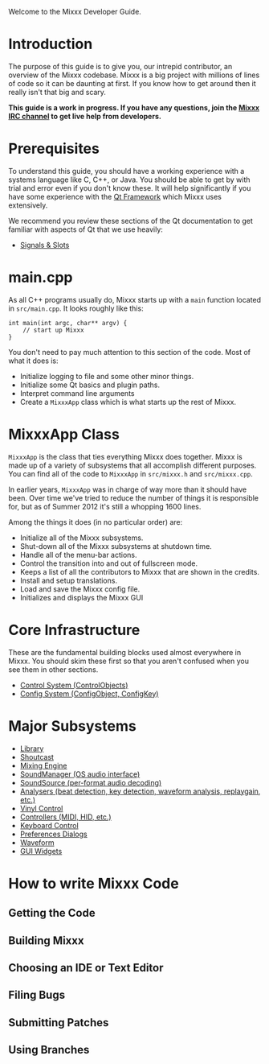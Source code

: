 Welcome to the Mixxx Developer Guide.

# Introduction

The purpose of this guide is to give you, our intrepid contributor, an
overview of the Mixxx codebase. Mixxx is a big project with millions of
lines of code so it can be daunting at first. If you know how to get
around then it really isn't that big and scary.

**This guide is a work in progress. If you have any questions, join the
[Mixxx IRC channel](http://mixxx.org/irc.php) to get live help from
developers.**

# Prerequisites

To understand this guide, you should have a working experience with a
systems language like C, C++, or Java. You should be able to get by with
trial and error even if you don't know these. It will help significantly
if you have some experience with the [Qt
Framework](http://qt.nokia.com/products/) which Mixxx uses extensively.

We recommend you review these sections of the Qt documentation to get
familiar with aspects of Qt that we use heavily:

  - [Signals &
    Slots](http://qt-project.org/doc/latest/signalsandslots.html)

# main.cpp

As all C++ programs usually do, Mixxx starts up with a `main` function
located in `src/main.cpp`. It looks roughly like this:

    int main(int argc, char** argv) { 
        // start up Mixxx
    }

You don't need to pay much attention to this section of the code. Most
of what it does is:

  - Initialize logging to file and some other minor things.
  - Initialize some Qt basics and plugin paths.
  - Interpret command line arguments
  - Create a `MixxxApp` class which is what starts up the rest of Mixxx.

# MixxxApp Class

`MixxxApp` is the class that ties everything Mixxx does together. Mixxx
is made up of a variety of subsystems that all accomplish different
purposes. You can find all of the code to `MixxxApp` in `src/mixxx.h`
and `src/mixxx.cpp`.

In earlier years, `MixxxApp` was in charge of way more than it should
have been. Over time we've tried to reduce the number of things it is
responsible for, but as of Summer 2012 it's still a whopping 1600 lines.

Among the things it does (in no particular order) are:

  - Initialize all of the Mixxx subsystems.
  - Shut-down all of the Mixxx subsystems at shutdown time.
  - Handle all of the menu-bar actions.
  - Control the transition into and out of fullscreen mode.
  - Keeps a list of all the contributors to Mixxx that are shown in the
    credits.
  - Install and setup translations. 
  - Load and save the Mixxx config file.
  - Initializes and displays the Mixxx GUI

# Core Infrastructure

These are the fundamental building blocks used almost everywhere in
Mixxx. You should skim these first so that you aren't confused when you
see them in other sections.

  - [Control System (ControlObjects)](developer_guide_control)
  - [Config System (ConfigObject, ConfigKey)](developer_guide_config)

# Major Subsystems

  - [Library](developer_guide_library)
  - [Shoutcast](developer_guide_shoutcast)
  - [Mixing Engine](developer_guide_engine)
  - [SoundManager (OS audio interface)](developer_guide_soundmanager)
  - [SoundSource (per-format audio
    decoding)](developer_guide_soundsource)
  - [Analysers (beat detection, key detection, waveform analysis,
    replaygain, etc.)](developer_guide_analysers)
  - [Vinyl Control](developer_guide_vinyl_control)
  - [Controllers (MIDI, HID, etc.)](developer_guide_controllers)
  - [Keyboard Control](developer_guide_keyboard)
  - [Preferences Dialogs](developer_guide_preferences)
  - [Waveform](developer_guide_waveform)
  - [GUI Widgets](developer_guide_widgets)

# How to write Mixxx Code

## Getting the Code

## Building Mixxx

## Choosing an IDE or Text Editor

## Filing Bugs

## Submitting Patches

## Using Branches
